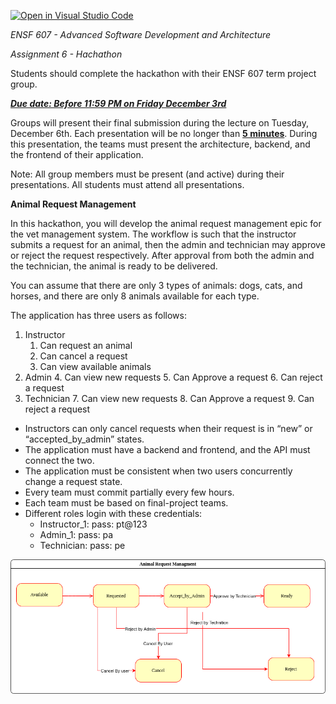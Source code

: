 [![Open in Visual Studio Code](https://classroom.github.com/assets/open-in-vscode-f059dc9a6f8d3a56e377f745f24479a46679e63a5d9fe6f495e02850cd0d8118.svg)](https://classroom.github.com/online_ide?assignment_repo_id=6508207&assignment_repo_type=AssignmentRepo)


*ENSF 607 - Advanced Software Development and Architecture*

*Assignment 6 - Hachathon*

Students should complete the hackathon with their ENSF 607 term project group.

**_<span style="text-decoration:underline;">Due date: Before 11:59 PM on Friday December 3rd </span>_**

Groups will present their final submission during the lecture on Tuesday, December 6th. Each presentation will be no longer than **<span style="text-decoration:underline;">5 minutes</span>**. During this presentation, the teams must present the architecture, backend, and the frontend of their application. 

Note: All group members must be present (and active) during their presentations. All students must attend all presentations. 

**Animal Request Management**

In this hackathon, you will develop the animal request management epic for the vet management system. The workflow is such that the instructor submits a request for an animal, then the admin and technician may approve or reject the request respectively. After approval from both the admin and the technician, the animal is ready to be delivered. 

You can assume that there are only 3 types of animals: dogs, cats, and horses, and there are only 8 animals available for each type. 

The application has three users as follows:



1. Instructor
    1. Can request an animal 
    2. Can cancel a request
    3. Can view available animals
2. Admin
    4. Can view new requests
    5. Can Approve a request
    6. Can reject a request
3. Technician
    7. Can view new requests
    8. Can Approve a request
    9. Can reject a request
* Instructors can only cancel requests when their request is in “new” or “accepted_by_admin” states.
* The application must have a backend and frontend, and the API must connect the two.
* The application must be consistent when two users concurrently change a request state.
* Every team must commit partially every few hours.
* Each team must be based on final-project teams.
* Different roles login with these credentials:
    * Instructor_1: pass: pt@123
    * Admin_1: pass: pa
    * Technician: pass: pe




![alt_text](Hackaton.drawio.png "State Diagram")

